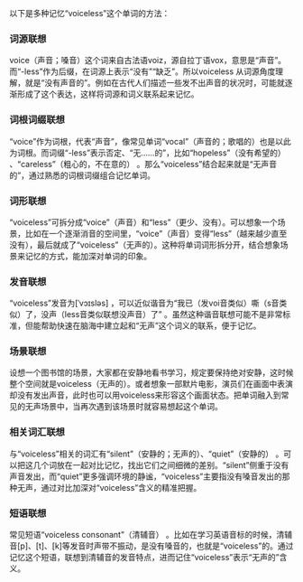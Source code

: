 以下是多种记忆“voiceless”这个单词的方法：

### 词源联想
voice（声音；嗓音）这个词来自古法语voiz，源自拉丁语vox，意思是“声音”。而“-less”作为后缀，在词源上表示“没有”“缺乏”。所以voiceless 从词源角度理解，就是“没有声音的”。例如在古代人们描述一些发不出声音的状况时，可能就逐渐形成了这个表达，这样将词源和词义联系起来记忆。 

### 词根词缀联想
“voice”作为词根，代表“声音”，像常见单词“vocal”（声音的；歌唱的）也是以此为词根。而词缀“-less”表示否定、“无……的”，比如“hopeless”（没有希望的） 、“careless”（粗心的，不在意的） 。那么“voiceless”结合起来就是“无声音的”，通过熟悉的词根词缀组合记忆单词。

### 词形联想
“voiceless”可拆分成“voice”（声音）和“less”（更少、没有）。可以想象一个场景，比如在一个逐渐消音的空间里，“voice”（声音）变得“less”（越来越少直至没有），最后就成了“voiceless”（无声的）。这种将单词词形拆分开，结合想象场景来记忆的方式，能加深对单词的印象。

### 发音联想
“voiceless”发音为[ˈvɔɪsləs] ，可以近似谐音为“我已（发voi音类似）嘶（s音类似）了，没声（less音类似联想没声音）了” 。虽然这种谐音联想可能不是非常标准，但能帮助快速在脑海中建立起和“无声”这个词义的联系，便于记忆。

### 场景联想
设想一个图书馆的场景，大家都在安静地看书学习，规定要保持绝对安静，这时候整个空间就是voiceless（无声的）。或者想象一部默片电影，演员们在画面中表演却没有发出声音，此时也可以用voiceless来形容这个画面状态。把单词融入到常见的无声场景中，当再次遇到该场景时就容易想起这个单词。

### 相关词汇联想
与“voiceless”相关的词汇有“silent”（安静的；无声的）、“quiet”（安静的） 。可以把这几个词放在一起对比记忆，找出它们之间细微的差别。“silent”侧重于没有声音发出，而“quiet”更多强调环境的静谧，“voiceless”主要指没有嗓音发出的那种无声，通过对比加深对“voiceless”含义的精准把握。 

### 短语联想
常见短语“voiceless consonant”（清辅音） 。比如在学习英语音标的时候，清辅音[p]、[t]、[k]等发音时声带不振动，是没有嗓音的，也就是“voiceless”的。通过记忆这个短语，联想到清辅音的发音特点，进而记住“voiceless”表示“无声的”含义。 